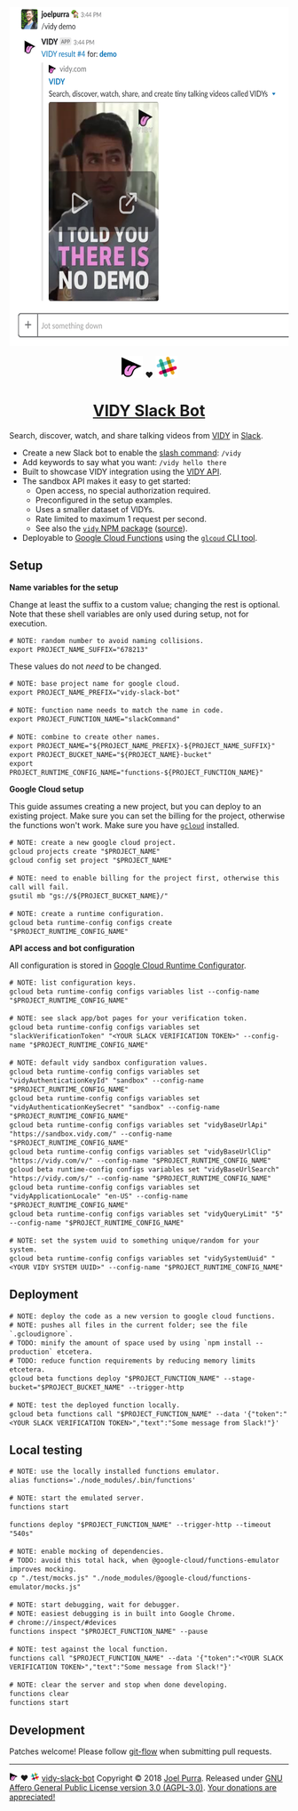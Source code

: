 <p align="center">
  <a href="https://github.com/joelpurra/vidy-slack-bot"><img src="./resources/screenshot/Screen%20Shot%202018-04-04%20at%2015.44.54.png" alt="Screenshot of the /vidy command used in Slack" width="610" height="610" border="0" /></a>
</p>
<p align="center">
  <a href="https://vidy.com/"><img src="./resources/icon/vidy-icon-82x80.png" alt="The VIDY logotype" width="41" height="40" border="0" /></a>
  ❤️
  <a href="https://slack.com/"><img src="./resources/icon/slack-icon-256x256.png" alt="The Slack logotype" width="40" height="40" border="0" /></a>
</p>
<h1 align="center">
  <a href="https://github.com/joelpurra/vidy-slack-bot">VIDY Slack Bot</a>
</h1>



Search, discover, watch, and share talking videos from [VIDY](https://vidy.com/) in [Slack](https://slack.com/).

- Create a new Slack bot to enable the [slash command](https://api.slack.com/slash-commands): `/vidy`
- Add keywords to say what you want: `/vidy hello there`
- Built to showcase VIDY integration using the [VIDY API](https://api.vidy.com/).
- The sandbox API makes it easy to get started:
  - Open access, no special authorization required.
  - Preconfigured in the setup examples.
  - Uses a smaller dataset of VIDYs.
  - Rate limited to maximum 1 request per second.
  - See also the [`vidy` NPM package](https://www.npmjs.com/package/vidy) ([source](https://github.com/joelpurra/node-vidy)).
- Deployable to [Google Cloud Functions](https://cloud.google.com/functions/) using the [`glcoud` CLI tool](https://cloud.google.com/sdk/gcloud/).



## Setup


**Name variables for the setup**

Change at least the suffix to a custom value; changing the rest is optional. Note that these shell variables are only used during setup, not for execution.

```shell
# NOTE: random number to avoid naming collisions.
export PROJECT_NAME_SUFFIX="678213"
```

These values do not *need* to be changed.

```shell
# NOTE: base project name for google cloud.
export PROJECT_NAME_PREFIX="vidy-slack-bot"

# NOTE: function name needs to match the name in code.
export PROJECT_FUNCTION_NAME="slackCommand"

# NOTE: combine to create other names.
export PROJECT_NAME="${PROJECT_NAME_PREFIX}-${PROJECT_NAME_SUFFIX}"
export PROJECT_BUCKET_NAME="${PROJECT_NAME}-bucket"
export PROJECT_RUNTIME_CONFIG_NAME="functions-${PROJECT_FUNCTION_NAME}"
```


**Google Cloud setup**

This guide assumes creating a new project, but you can deploy to an existing project. Make sure you can set the billing for the project, otherwise the functions won't work. Make sure you have [`gcloud`](https://cloud.google.com/sdk/gcloud/) installed.

```shell
# NOTE: create a new google cloud project.
gcloud projects create "$PROJECT_NAME"
gcloud config set project "$PROJECT_NAME"

# NOTE: need to enable billing for the project first, otherwise this call will fail.
gsutil mb "gs://${PROJECT_BUCKET_NAME}/"

# NOTE: create a runtime configuration.
gcloud beta runtime-config configs create "$PROJECT_RUNTIME_CONFIG_NAME"
```


**API access and bot configuration**

All configuration is stored in [Google Cloud Runtime Configurator](https://cloud.google.com/deployment-manager/runtime-configurator/).

```shell
# NOTE: list configuration keys.
gcloud beta runtime-config configs variables list --config-name "$PROJECT_RUNTIME_CONFIG_NAME"

# NOTE: see slack app/bot pages for your verification token.
gcloud beta runtime-config configs variables set "slackVerificationToken" "<YOUR SLACK VERIFICATION TOKEN>" --config-name "$PROJECT_RUNTIME_CONFIG_NAME"

# NOTE: default vidy sandbox configuration values.
gcloud beta runtime-config configs variables set "vidyAuthenticationKeyId" "sandbox" --config-name "$PROJECT_RUNTIME_CONFIG_NAME"
gcloud beta runtime-config configs variables set "vidyAuthenticationKeySecret" "sandbox" --config-name "$PROJECT_RUNTIME_CONFIG_NAME"
gcloud beta runtime-config configs variables set "vidyBaseUrlApi" "https://sandbox.vidy.com/" --config-name "$PROJECT_RUNTIME_CONFIG_NAME"
gcloud beta runtime-config configs variables set "vidyBaseUrlClip" "https://vidy.com/v/" --config-name "$PROJECT_RUNTIME_CONFIG_NAME"
gcloud beta runtime-config configs variables set "vidyBaseUrlSearch" "https://vidy.com/s/" --config-name "$PROJECT_RUNTIME_CONFIG_NAME"
gcloud beta runtime-config configs variables set "vidyApplicationLocale" "en-US" --config-name "$PROJECT_RUNTIME_CONFIG_NAME"
gcloud beta runtime-config configs variables set "vidyQueryLimit" "5" --config-name "$PROJECT_RUNTIME_CONFIG_NAME"

# NOTE: set the system uuid to something unique/random for your system.
gcloud beta runtime-config configs variables set "vidySystemUuid" "<YOUR VIDY SYSTEM UUID>" --config-name "$PROJECT_RUNTIME_CONFIG_NAME"
```



## Deployment

```shell
# NOTE: deploy the code as a new version to google cloud functions.
# NOTE: pushes all files in the current folder; see the file `.gcloudignore`.
# TODO: minify the amount of space used by using `npm install --production` etcetera.
# TODO: reduce function requirements by reducing memory limits etcetera.
gcloud beta functions deploy "$PROJECT_FUNCTION_NAME" --stage-bucket="$PROJECT_BUCKET_NAME" --trigger-http

# NOTE: test the deployed function locally.
gcloud beta functions call "$PROJECT_FUNCTION_NAME" --data '{"token":"<YOUR SLACK VERIFICATION TOKEN>","text":"Some message from Slack!"}'
```



## Local testing

```shell
# NOTE: use the locally installed functions emulator.
alias functions='./node_modules/.bin/functions'

# NOTE: start the emulated server.
functions start

functions deploy "$PROJECT_FUNCTION_NAME" --trigger-http --timeout "540s"

# NOTE: enable mocking of dependencies.
# TODO: avoid this total hack, when @google-cloud/functions-emulator improves mocking.
cp "./test/mocks.js" "./node_modules/@google-cloud/functions-emulator/mocks.js"

# NOTE: start debugging, wait for debugger.
# NOTE: easiest debugging is in built into Google Chrome.
# chrome://inspect/#devices
functions inspect "$PROJECT_FUNCTION_NAME" --pause

# NOTE: test against the local function.
functions call "$PROJECT_FUNCTION_NAME" --data '{"token":"<YOUR SLACK VERIFICATION TOKEN>","text":"Some message from Slack!"}'

# NOTE: clear the server and stop when done developing.
functions clear
functions start
```



## Development

Patches welcome! Please follow [git-flow](https://danielkummer.github.io/git-flow-cheatsheet/) when submitting pull requests.



---

<a href="https://vidy.com/"><img src="./resources/icon/vidy-icon-82x80.png" alt="The VIDY logotype" width="16" height="16" border="0" /></a>
❤️
<a href="https://slack.com/"><img src="./resources/icon/slack-icon-256x256.png" alt="The Slack logotype" width="16" height="16" border="0" /></a> [vidy-slack-bot](https://joelpurra.com/projects/vidy-slack-bot/) Copyright &copy; 2018 [Joel Purra](https://joelpurra.com/). Released under [GNU Affero General Public License version 3.0 (AGPL-3.0)](https://www.gnu.org/licenses/agpl.html). [Your donations are appreciated!](https://joelpurra.com/donate/)

